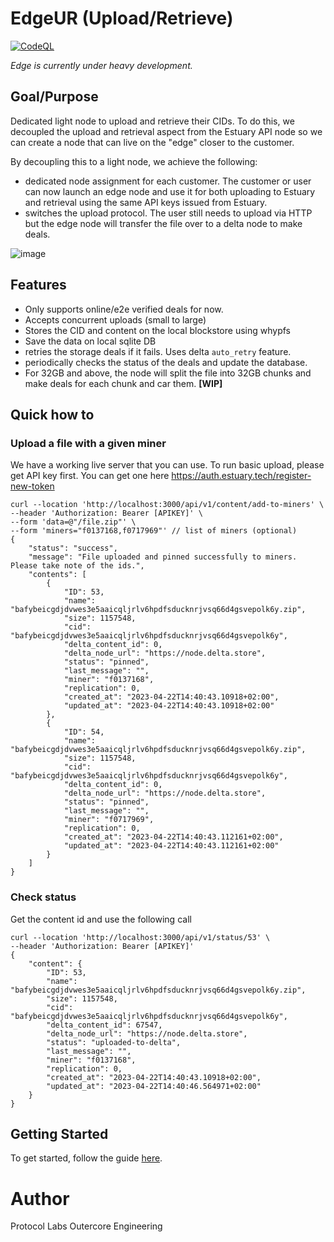 # EdgeUR (Upload/Retrieve)

[![CodeQL](https://github.com/application-research/edge-ur/actions/workflows/codeql.yml/badge.svg)](https://github.com/application-research/edge-ur/actions/workflows/codeql.yml)

*Edge is currently under heavy development.*

## Goal/Purpose
Dedicated light node to upload and retrieve their CIDs. To do this, we decoupled the upload and retrieval aspect from the Estuary API node so we can create a node that can live on the "edge" closer to the customer.

By decoupling this to a light node, we achieve the following:
- dedicated node assignment for each customer. The customer or user can now launch an edge node and use it for both uploading to Estuary and retrieval using the same API keys issued from Estuary.
- switches the upload protocol. The user still needs to upload via HTTP but the edge node will transfer the file over to a delta node to make deals.

![image](https://user-images.githubusercontent.com/4479171/227985970-58bfead8-0906-4f2e-b7ae-b314508ee3e5.png)

## Features
- Only supports online/e2e verified deals for now.
- Accepts concurrent uploads (small to large)
- Stores the CID and content on the local blockstore using whypfs
- Save the data on local sqlite DB
- retries the storage deals if it fails. Uses delta `auto_retry` feature.
- periodically checks the status of the deals and update the database.
- For 32GB and above, the node will split the file into 32GB chunks and make deals for each chunk and car them. **[WIP]**

## Quick how to

### Upload a file with a given miner
We have a working live server that you can use. To run basic upload, please get API key first. You can get one here https://auth.estuary.tech/register-new-token

```
curl --location 'http://localhost:3000/api/v1/content/add-to-miners' \
--header 'Authorization: Bearer [APIKEY]' \
--form 'data=@"/file.zip"' \
--form 'miners="f0137168,f0717969"' // list of miners (optional)
{
    "status": "success",
    "message": "File uploaded and pinned successfully to miners. Please take note of the ids.",
    "contents": [
        {
            "ID": 53,
            "name": "bafybeicgdjdvwes3e5aaicqljrlv6hpdfsducknrjvsq66d4gsvepolk6y.zip",
            "size": 1157548,
            "cid": "bafybeicgdjdvwes3e5aaicqljrlv6hpdfsducknrjvsq66d4gsvepolk6y",
            "delta_content_id": 0,
            "delta_node_url": "https://node.delta.store",
            "status": "pinned",
            "last_message": "",
            "miner": "f0137168",
            "replication": 0,
            "created_at": "2023-04-22T14:40:43.10918+02:00",
            "updated_at": "2023-04-22T14:40:43.10918+02:00"
        },
        {
            "ID": 54,
            "name": "bafybeicgdjdvwes3e5aaicqljrlv6hpdfsducknrjvsq66d4gsvepolk6y.zip",
            "size": 1157548,
            "cid": "bafybeicgdjdvwes3e5aaicqljrlv6hpdfsducknrjvsq66d4gsvepolk6y",
            "delta_content_id": 0,
            "delta_node_url": "https://node.delta.store",
            "status": "pinned",
            "last_message": "",
            "miner": "f0717969",
            "replication": 0,
            "created_at": "2023-04-22T14:40:43.112161+02:00",
            "updated_at": "2023-04-22T14:40:43.112161+02:00"
        }
    ]
}
```

### Check status
Get the content id and use the following call
```
curl --location 'http://localhost:3000/api/v1/status/53' \
--header 'Authorization: Bearer [APIKEY]'
{
    "content": {
        "ID": 53,
        "name": "bafybeicgdjdvwes3e5aaicqljrlv6hpdfsducknrjvsq66d4gsvepolk6y.zip",
        "size": 1157548,
        "cid": "bafybeicgdjdvwes3e5aaicqljrlv6hpdfsducknrjvsq66d4gsvepolk6y",
        "delta_content_id": 67547,
        "delta_node_url": "https://node.delta.store",
        "status": "uploaded-to-delta",
        "last_message": "",
        "miner": "f0137168",
        "replication": 0,
        "created_at": "2023-04-22T14:40:43.10918+02:00",
        "updated_at": "2023-04-22T14:40:46.564971+02:00"
    }
}
```

## Getting Started
To get started, follow the guide [here](docs/README.md).

# Author
Protocol Labs Outercore Engineering
